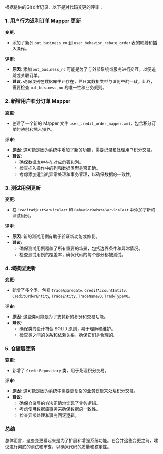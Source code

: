 根据提供的Git diff记录，以下是对代码变更的评审：

### 1. 用户行为返利订单 Mapper 更新

**变更**:
- 添加了新列 `out_business_no` 到 `user_behavior_rebate_order` 表的映射和插入操作。

**评审**:
- **原因**: 添加 `out_business_no` 可能是为了与外部系统或服务进行交互，以便追踪或关联订单。
- **建议**: 确保该列在数据库中已存在，并且其数据类型与映射中的一致。此外，需要检查 `out_business_no` 的唯一性和业务规则。

### 2. 新增用户积分订单 Mapper

**变更**:
- 创建了一个新的 Mapper 文件 `user_credit_order_mapper.xml`，包含积分订单的映射和插入操作。

**评审**:
- **原因**: 这可能是因为系统中增加了新的功能，需要记录和处理用户积分交易。
- **建议**: 
  - 确保数据库中存在对应的表和列。
  - 检查插入操作中的列和数据类型是否正确。
  - 考虑添加适当的异常处理和事务管理，以确保数据的一致性。

### 3. 测试用例更新

**变更**:
- 在 `CreditAdjustServiceTest` 和 `BehaviorRebateServiceTest` 中添加了新的测试用例。

**评审**:
- **原因**: 新的测试用例有助于验证新功能或修复。
- **建议**:
  - 确保测试用例覆盖了所有重要的场景，包括边界条件和异常情况。
  - 检查测试用例的覆盖率，确保代码的每个部分都被测试。

### 4. 域模型更新

**变更**:
- 新增了多个类，包括 `TradeAggregate`, `CreditAccountEntity`, `CreditOrderEntity`, `TradeEntity`, `TradeNameVO`, `TradeTypeVO`。

**评审**:
- **原因**: 这些类可能是为了支持新的积分和交易功能。
- **建议**:
  - 确保类的设计符合 SOLID 原则，易于理解和维护。
  - 检查类之间的关系和依赖关系，确保它们是合理的。

### 5. 仓储层更新

**变更**:
- 新增了 `CreditRepository` 类，用于处理积分交易。

**评审**:
- **原因**: 这可能是因为系统中需要更复杂的业务逻辑来处理积分交易。
- **建议**:
  - 确保仓储层的方法正确地实现了业务逻辑。
  - 考虑使用数据库事务来确保数据的一致性。
  - 检查异常处理和事务回滚逻辑。

### 总结

总体而言，这些变更看起来是为了扩展和增强系统功能。在合并这些变更之前，建议进行彻底的测试和审查，以确保代码的质量和稳定性。